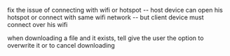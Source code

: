fix the issue of connecting with wifi or hotspot
-- host device can open his hotspot or connect with same wifi network
-- but client device must connect over his wifi

when downloading a file and it exists, tell give the user the option to overwrite it or to cancel downloading